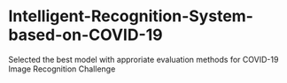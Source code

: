 # Intelligent-Recognition-System-based-on-COVID-19
Selected the best model with approriate evaluation methods for COVID-19 Image Recognition Challenge
